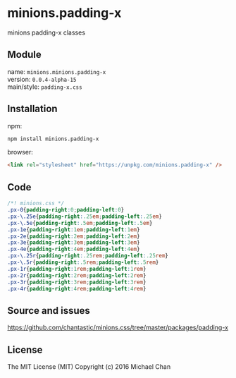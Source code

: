 # minions.padding-x
minions padding-x classes

## Module
name: `minions.minions.padding-x`  
version: `0.0.4-alpha-15`  
main/style: `padding-x.css`  

## Installation
npm:
```bash
npm install minions.padding-x
```

browser:
```html
<link rel="stylesheet" href="https://unpkg.com/minions.padding-x" />
```

## Code
```css
/*! minions.css */
.px-0{padding-right:0;padding-left:0}
.px-\.25e{padding-right:.25em;padding-left:.25em}
.px-\.5e{padding-right:.5em;padding-left:.5em}
.px-1e{padding-right:1em;padding-left:1em}
.px-2e{padding-right:2em;padding-left:2em}
.px-3e{padding-right:3em;padding-left:3em}
.px-4e{padding-right:4em;padding-left:4em}
.px-\.25r{padding-right:.25rem;padding-left:.25rem}
.px-\.5r{padding-right:.5rem;padding-left:.5rem}
.px-1r{padding-right:1rem;padding-left:1rem}
.px-2r{padding-right:2rem;padding-left:2rem}
.px-3r{padding-right:3rem;padding-left:3rem}
.px-4r{padding-right:4rem;padding-left:4rem}

```

## Source and issues

https://github.com/chantastic/minions.css/tree/master/packages/padding-x

## License

The MIT License (MIT)
Copyright (c) 2016 Michael Chan